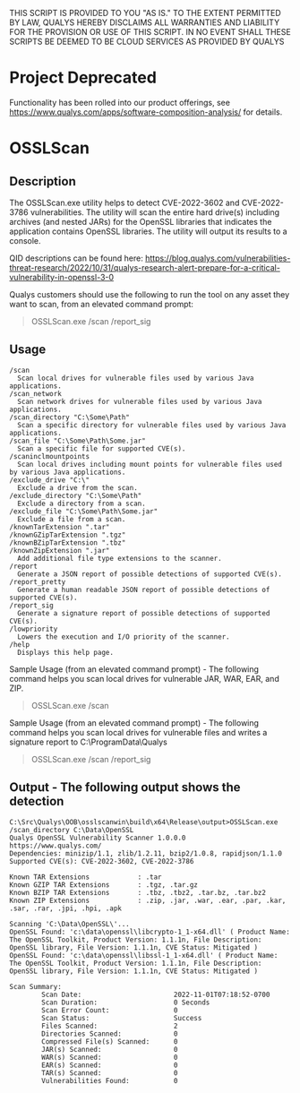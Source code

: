 THIS SCRIPT IS PROVIDED TO YOU "AS IS." TO THE EXTENT PERMITTED BY LAW, QUALYS HEREBY DISCLAIMS ALL WARRANTIES AND LIABILITY FOR THE PROVISION OR USE OF THIS SCRIPT. IN NO EVENT SHALL THESE SCRIPTS BE DEEMED TO BE CLOUD SERVICES AS PROVIDED BY QUALYS

# Project Deprecated
Functionality has been rolled into our product offerings, see https://www.qualys.com/apps/software-composition-analysis/ for details.

# OSSLScan
## Description
The OSSLScan.exe utility helps to detect CVE-2022-3602 and CVE-2022-3786 vulnerabilities.
The utility will scan the entire hard drive(s) including archives (and nested JARs) for the OpenSSL libraries that indicates the application contains OpenSSL libraries. The utility will output its results to a console.

QID descriptions can be found here:
https://blog.qualys.com/vulnerabilities-threat-research/2022/10/31/qualys-research-alert-prepare-for-a-critical-vulnerability-in-openssl-3-0

Qualys customers should use the following to run the tool on any asset they want to scan, from an elevated command prompt:
> OSSLScan.exe /scan /report_sig

## Usage
```
/scan
  Scan local drives for vulnerable files used by various Java applications.
/scan_network
  Scan network drives for vulnerable files used by various Java applications.
/scan_directory "C:\Some\Path"
  Scan a specific directory for vulnerable files used by various Java applications.
/scan_file "C:\Some\Path\Some.jar"
  Scan a specific file for supported CVE(s).
/scaninclmountpoints
  Scan local drives including mount points for vulnerable files used by various Java applications.
/exclude_drive "C:\"
  Exclude a drive from the scan.
/exclude_directory "C:\Some\Path"
  Exclude a directory from a scan.
/exclude_file "C:\Some\Path\Some.jar"
  Exclude a file from a scan.
/knownTarExtension ".tar"
/knownGZipTarExtension ".tgz"
/knownBZipTarExtension ".tbz"
/knownZipExtension ".jar"
  Add additional file type extensions to the scanner.
/report
  Generate a JSON report of possible detections of supported CVE(s).
/report_pretty
  Generate a human readable JSON report of possible detections of supported CVE(s).
/report_sig
  Generate a signature report of possible detections of supported CVE(s).
/lowpriority
  Lowers the execution and I/O priority of the scanner.
/help
  Displays this help page.
```

Sample Usage (from an elevated command prompt) - The following command helps you scan local drives for vulnerable JAR, WAR, EAR, and ZIP.
> OSSLScan.exe /scan

Sample Usage (from an elevated command prompt) - The following command helps you scan local drives for vulnerable files and writes a signature report to C:\ProgramData\Qualys
> OSSLScan.exe /scan /report_sig

## Output - The following output shows the detection
```
C:\Src\Qualys\OOB\osslscanwin\build\x64\Release\output>OSSLScan.exe /scan_directory C:\Data\OpenSSL
Qualys OpenSSL Vulnerability Scanner 1.0.0.0
https://www.qualys.com/
Dependencies: minizip/1.1, zlib/1.2.11, bzip2/1.0.8, rapidjson/1.1.0
Supported CVE(s): CVE-2022-3602, CVE-2022-3786

Known TAR Extensions            : .tar
Known GZIP TAR Extensions       : .tgz, .tar.gz
Known BZIP TAR Extensions       : .tbz, .tbz2, .tar.bz, .tar.bz2
Known ZIP Extensions            : .zip, .jar, .war, .ear, .par, .kar, .sar, .rar, .jpi, .hpi, .apk

Scanning 'C:\Data\OpenSSL\'...
OpenSSL Found: 'c:\data\openssl\libcrypto-1_1-x64.dll' ( Product Name: The OpenSSL Toolkit, Product Version: 1.1.1n, File Description: OpenSSL library, File Version: 1.1.1n, CVE Status: Mitigated )
OpenSSL Found: 'c:\data\openssl\libssl-1_1-x64.dll' ( Product Name: The OpenSSL Toolkit, Product Version: 1.1.1n, File Description: OpenSSL library, File Version: 1.1.1n, CVE Status: Mitigated )

Scan Summary:
        Scan Date:                       2022-11-01T07:18:52-0700
        Scan Duration:                   0 Seconds
        Scan Error Count:                0
        Scan Status:                     Success
        Files Scanned:                   2
        Directories Scanned:             0
        Compressed File(s) Scanned:      0
        JAR(s) Scanned:                  0
        WAR(s) Scanned:                  0
        EAR(s) Scanned:                  0
        TAR(s) Scanned:                  0
        Vulnerabilities Found:           0
```
